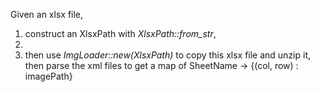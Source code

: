 Given an xlsx file, 

1. construct an XlsxPath with _XlsxPath::from_str_,
2. 
2.  then use _ImgLoader::new(XlsxPath)_ to copy this xlsx file and unzip it, then parse the xml files to get a map of SheetName -> {(col, row) : imagePath}
